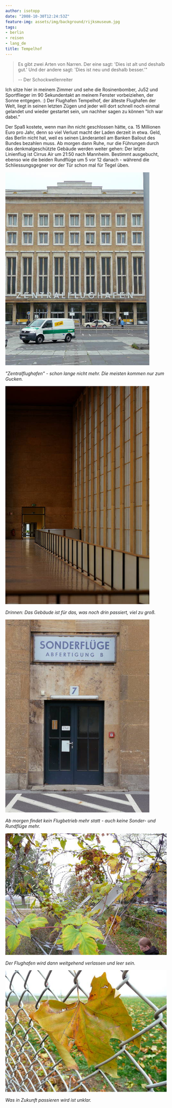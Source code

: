 ```yaml
---
author: isotopp
date: "2008-10-30T12:24:53Z"
feature-img: assets/img/background/rijksmuseum.jpg
tags:
- berlin
- reisen
- lang_de
title: Tempelhof
---
```


> Es gibt zwei Arten von Narren. Der eine sagt: 'Dies ist alt und deshalb gut.' Und der andere sagt: 'Dies ist neu und deshalb besser.'"
> 
>  -- Der Schockwellenreiter

Ich sitze hier in meinem Zimmer und sehe die Rosinenbomber, Ju52 und Sportflieger im 90 Sekundentakt an meinem Fenster vorbeiziehen, der Sonne entgegen. :)
Der Flughafen Tempelhof, der älteste Flughafen der Welt, liegt in seinen letzten Zügen und jeder will dort schnell noch einmal gelandet und wieder gestartet sein, um nachher sagen zu können "Ich war dabei."

Der Spaß kostete, wenn man ihn nicht geschlossen hätte, ca. 15 Millionen Euro pro Jahr, denn so viel Verlust macht der Laden derzeit in etwa.
Geld, das Berlin nicht hat, weil es seinen Länderanteil am Banken Bailout des Bundes bezahlen muss.
Ab morgen dann Ruhe, nur die Führungen durch das denkmalgeschützte Gebäude werden weiter gehen:
Der letzte Linienflug ist Cirrus Air um 21:50 nach Mannheim. 
Bestimmt ausgebucht, ebenso wie die beiden Rundflüge um 5 vor 12 danach - während die Schliessungsgegner vor der Tür schon mal für Tegel üben.

![](/uploads/tempelhof1.jpg)

*"Zentralflughafen" - schon lange nicht mehr. Die meisten kommen nur zum Gucken.*

![](/uploads/tempelhof2.jpg)

*Drinnen: Das Gebäude ist für das, was noch drin passiert, viel zu groß.*

![](/uploads/tempelhof3.jpg)

*Ab morgen findet kein Flugbetrieb mehr statt - auch keine Sonder- und Rundflüge mehr.*

![](/uploads/tempelhof4.jpg)

*Der Flughafen wird dann weitgehend verlassen und leer sein.*

![](/uploads/tempelhof5.jpg)

*Was in Zukunft passieren wird ist unklar.*
